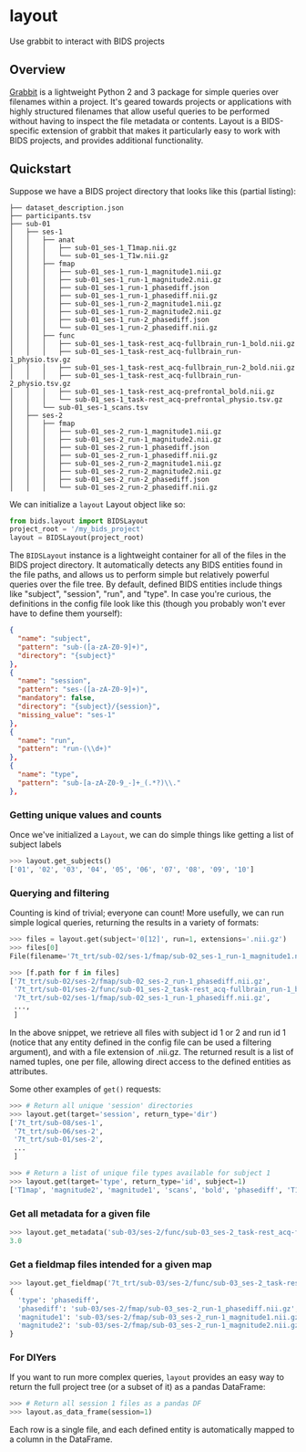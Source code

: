 # layout
Use grabbit to interact with BIDS projects

## Overview

[Grabbit](https://github.com/grabbles/grabbit) is a lightweight Python 2 and 3 package for simple queries over filenames within a project. It's geared towards projects or applications with highly structured filenames that allow useful queries to be performed without having to inspect the file metadata or contents. Layout is a BIDS-specific extension of grabbit that makes it particularly easy to work with BIDS projects, and provides additional functionality.

## Quickstart

Suppose we have a BIDS project directory that looks like this (partial listing):

```
├── dataset_description.json
├── participants.tsv
├── sub-01
│   ├── ses-1
│   │   ├── anat
│   │   │   ├── sub-01_ses-1_T1map.nii.gz
│   │   │   └── sub-01_ses-1_T1w.nii.gz
│   │   ├── fmap
│   │   │   ├── sub-01_ses-1_run-1_magnitude1.nii.gz
│   │   │   ├── sub-01_ses-1_run-1_magnitude2.nii.gz
│   │   │   ├── sub-01_ses-1_run-1_phasediff.json
│   │   │   ├── sub-01_ses-1_run-1_phasediff.nii.gz
│   │   │   ├── sub-01_ses-1_run-2_magnitude1.nii.gz
│   │   │   ├── sub-01_ses-1_run-2_magnitude2.nii.gz
│   │   │   ├── sub-01_ses-1_run-2_phasediff.json
│   │   │   └── sub-01_ses-1_run-2_phasediff.nii.gz
│   │   ├── func
│   │   │   ├── sub-01_ses-1_task-rest_acq-fullbrain_run-1_bold.nii.gz
│   │   │   ├── sub-01_ses-1_task-rest_acq-fullbrain_run-1_physio.tsv.gz
│   │   │   ├── sub-01_ses-1_task-rest_acq-fullbrain_run-2_bold.nii.gz
│   │   │   ├── sub-01_ses-1_task-rest_acq-fullbrain_run-2_physio.tsv.gz
│   │   │   ├── sub-01_ses-1_task-rest_acq-prefrontal_bold.nii.gz
│   │   │   └── sub-01_ses-1_task-rest_acq-prefrontal_physio.tsv.gz
│   │   └── sub-01_ses-1_scans.tsv
│   ├── ses-2
│   │   ├── fmap
│   │   │   ├── sub-01_ses-2_run-1_magnitude1.nii.gz
│   │   │   ├── sub-01_ses-2_run-1_magnitude2.nii.gz
│   │   │   ├── sub-01_ses-2_run-1_phasediff.json
│   │   │   ├── sub-01_ses-2_run-1_phasediff.nii.gz
│   │   │   ├── sub-01_ses-2_run-2_magnitude1.nii.gz
│   │   │   ├── sub-01_ses-2_run-2_magnitude2.nii.gz
│   │   │   ├── sub-01_ses-2_run-2_phasediff.json
│   │   │   └── sub-01_ses-2_run-2_phasediff.nii.gz
```

We can initialize a `layout` Layout object like so:

```python
from bids.layout import BIDSLayout
project_root = '/my_bids_project'
layout = BIDSLayout(project_root)
```

The `BIDSLayout` instance is a lightweight container for all of the files in the BIDS project directory. It automatically detects any BIDS entities found in the file paths, and allows us to perform simple but relatively powerful queries over the file tree. By default, defined BIDS entities include things like "subject", "session", "run", and "type". In case you're curious, the definitions in the config file look like this (though you probably won't ever have to define them yourself):

```json
{
  "name": "subject",
  "pattern": "sub-([a-zA-Z0-9]+)",
  "directory": "{subject}"
},
{
  "name": "session",
  "pattern": "ses-([a-zA-Z0-9]+)",
  "mandatory": false,
  "directory": "{subject}/{session}",
  "missing_value": "ses-1"
},
{
  "name": "run",
  "pattern": "run-(\\d+)"
},
{
  "name": "type",
  "pattern": "sub-[a-zA-Z0-9_-]+_(.*?)\\."
},
```

### Getting unique values and counts
Once we've initialized a `Layout`, we can do simple things like getting a list of subject labels

```python
>>> layout.get_subjects()
['01', '02', '03', '04', '05', '06', '07', '08', '09', '10']
```

### Querying and filtering
Counting is kind of trivial; everyone can count! More usefully, we can run simple logical queries, returning the results in a variety of formats:

```python
>>> files = layout.get(subject='0[12]', run=1, extensions='.nii.gz')
>>> files[0]
File(filename='7t_trt/sub-02/ses-1/fmap/sub-02_ses-1_run-1_magnitude1.nii.gz', subject='sub-02', run='run-1', session='ses-1', type='magnitude1')

>>> [f.path for f in files]
['7t_trt/sub-02/ses-2/fmap/sub-02_ses-2_run-1_phasediff.nii.gz',
 '7t_trt/sub-01/ses-2/func/sub-01_ses-2_task-rest_acq-fullbrain_run-1_bold.nii.gz',
 '7t_trt/sub-02/ses-1/fmap/sub-02_ses-1_run-1_phasediff.nii.gz',
 ...,
 ]
```
In the above snippet, we retrieve all files with subject id 1 or 2 and run id 1 (notice that any entity defined in the config file can be used a filtering argument), and with a file extension of .nii.gz. The returned result is a list of named tuples, one per file, allowing direct access to the defined entities as attributes.

Some other examples of `get()` requests:

```python
>>> # Return all unique 'session' directories
>>> layout.get(target='session', return_type='dir')
['7t_trt/sub-08/ses-1',
 '7t_trt/sub-06/ses-2',
 '7t_trt/sub-01/ses-2',
 ...
 ]

>>> # Return a list of unique file types available for subject 1
>>> layout.get(target='type', return_type='id', subject=1)
['T1map', 'magnitude2', 'magnitude1', 'scans', 'bold', 'phasediff', 'T1w', 'physio']
```

### Get all metadata for a given file

```python
>>> layout.get_metadata('sub-03/ses-2/func/sub-03_ses-2_task-rest_acq-fullbrain_run-2_bold.nii.gz')["RepetitionTime"]
3.0
```

### Get a fieldmap files intended for a given map

```python
>>> layout.get_fieldmap('7t_trt/sub-03/ses-2/func/sub-03_ses-2_task-rest_acq-fullbrain_run-2_bold.nii.gz')
{
  'type': 'phasediff',
  'phasediff': 'sub-03/ses-2/fmap/sub-03_ses-2_run-1_phasediff.nii.gz',
  'magnitude1': 'sub-03/ses-2/fmap/sub-03_ses-2_run-1_magnitude1.nii.gz',
  'magnitude2': 'sub-03/ses-2/fmap/sub-03_ses-2_run-1_magnitude2.nii.gz'
}

```

### For DIYers
If you want to run more complex queries, `layout` provides an easy way to return the full project tree (or a subset of it) as a pandas DataFrame:

```python
>>> # Return all session 1 files as a pandas DF
>>> layout.as_data_frame(session=1)
```

Each row is a single file, and each defined entity is automatically mapped to a column in the DataFrame.

